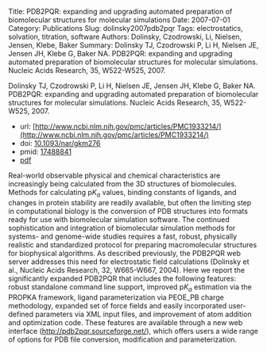 Title: PDB2PQR: expanding and upgrading automated preparation of biomolecular structures for molecular simulations
Date: 2007-07-01
Category: Publications
Slug: dolinsky2007pdb2pqr
Tags: electrostatics, solvation, titration, software
Authors: Dolinsky, Czodrowski, Li, Nielsen, Jensen, Klebe, Baker
Summary: Dolinsky TJ, Czodrowski P, Li H, Nielsen JE, Jensen JH, Klebe G, Baker NA. PDB2PQR: expanding and upgrading automated preparation of biomolecular structures for molecular simulations. Nucleic Acids Research, 35, W522-W525, 2007. 

Dolinsky TJ, Czodrowski P, Li H, Nielsen JE, Jensen JH, Klebe G, Baker NA. PDB2PQR: expanding and upgrading automated preparation of biomolecular structures for molecular simulations. Nucleic Acids Research, 35, W522-W525, 2007. 

* url: [http://www.ncbi.nlm.nih.gov/pmc/articles/PMC1933214/](http://www.ncbi.nlm.nih.gov/pmc/articles/PMC1933214/)
* doi: [10.1093/nar/gkm276](http://dx.doi.org/10.1093/nar/gkm276)
* pmid: [17488841](http://www.ncbi.nlm.nih.gov/pubmed/17488841)
* [pdf](http://sobolevnrm.github.io/papers/dolinsky2007pdb2pqr.pdf)

Real-world observable physical and chemical characteristics are increasingly being calculated from the 3D structures of biomolecules. Methods for calculating p$K_a$ values, binding constants of ligands, and changes in protein stability are readily available, but often the limiting step in computational biology is the conversion of PDB structures into formats ready for use with biomolecular simulation software. The continued sophistication and integration of biomolecular simulation methods for systems- and genome-wide studies requires a fast, robust, physically realistic and standardized protocol for preparing macromolecular structures for biophysical algorithms. As described previously, the PDB2PQR web server addresses this need for electrostatic field calculations (Dolinsky et al., Nucleic Acids Research, 32, W665-W667, 2004). Here we report the significantly expanded PDB2PQR that includes the following features: robust standalone command line support, improved p$K_a$ estimation via the PROPKA framework, ligand parameterization via PEOE_PB charge methodology, expanded set of force fields and easily incorporated user-defined parameters via XML input files, and improvement of atom addition and optimization code. These features are available through a new web interface (http://pdb2pqr.sourceforge.net/), which offers users a wide range of options for PDB file conversion, modification and parameterization.
